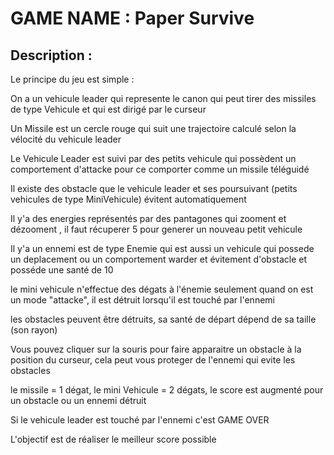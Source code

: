 <h1>GAME NAME : Paper Survive</h1>

<h2>Description :</h2>

<p>Le principe du jeu est simple :</p>
<p>On a un vehicule leader qui represente le canon qui peut tirer des missiles de type Vehicule et qui est dirigé par le curseur</p>
<p>Un Missile est un cercle rouge qui suit une trajectoire calculé selon la vélocité du vehicule leader</p>
<p>Le Vehicule Leader est suivi par des petits vehicule qui possèdent un comportement d'attacke pour ce comporter comme un missile téléguidé</p>
<p>Il existe des obstacle que le vehicule leader et ses poursuivant (petits vehicules de type MiniVehicule) évitent automatiquement</p>
<p>Il y'a des energies représentés par des pantagones qui zooment et dézooment , il faut récuperer 5 pour generer un nouveau petit vehicule</p>
<p>Il y'a un ennemi est de type Enemie qui est aussi un vehicule qui possede un deplacement ou un comportement warder et évitement d'obstacle et posséde une santé de 10</p>
<p>le mini vehicule n'effectue des dégats à l'énemie seulement quand on est un mode "attacke", il est détruit lorsqu'il est touché par l'ennemi</p>
<p>les obstacles peuvent être détruits, sa santé de départ dépend de sa taille (son rayon)</p>
<p>Vous pouvez cliquer sur la souris pour faire apparaitre un obstacle à la position du curseur, cela peut vous proteger de l'ennemi qui evite les obstacles</p>
<p>le missile = 1 dégat, le mini Vehicule = 2 dégats, le score est augmenté pour un obstacle ou un ennemi détruit</p>
<p>Si le vehicule leader est touché par l'ennemi c'est GAME OVER</p>
<p>L'objectif est de réaliser le meilleur score possible</p>
